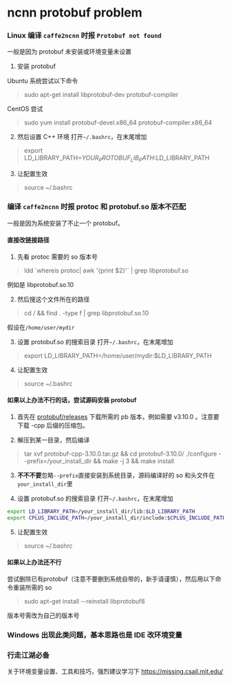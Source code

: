 # ncnn protobuf problem

### Linux 编译 `caffe2ncnn` 时报 `Protobuf not found`

一般是因为 protobuf 未安装或环境变量未设置

1. 安装 protobuf

Ubuntu 系统尝试以下命令
> sudo apt-get install libprotobuf-dev protobuf-compiler

CentOS 尝试
> sudo yum install protobuf-devel.x86_64 protobuf-compiler.x86_64

2. 然后设置 C++ 环境
打开`~/.bashrc`，在末尾增加
> export LD_LIBRARY_PATH=${YOUR_PROTOBUF_LIB_PATH}:$LD_LIBRARY_PATH

3. 让配置生效
> source ~/.bashrc


### 编译 `caffe2ncnn` 时报 protoc 和 protobuf.so 版本不匹配

一般是因为系统安装了不止一个 protobuf。

#### 直接改链接路径
1. 先看 protoc 需要的 so 版本号
> ldd \`whereis protoc| awk '{print $2}'\` | grep libprotobuf.so

例如是 libprotobuf.so.10

2. 然后搜这个文件所在的路径
> cd / && find . -type f | grep libprotobuf.so.10

假设在`/home/user/mydir`

3. 设置 protobuf.so 的搜索目录
打开`~/.bashrc`，在末尾增加
> export LD_LIBRARY_PATH=/home/user/mydir:$LD_LIBRARY_PATH

4. 让配置生效
> source ~/.bashrc

#### 如果以上办法不行的话，尝试源码安装 protobuf

1. 首先在 [protobuf/releases](https://github.com/protocolbuffers/protobuf/releases/tag/v3.10.0) 下载所需的 pb 版本，例如需要 v3.10.0 。注意要下载 -cpp 后缀的压缩包。

2. 解压到某一目录，然后编译
>  tar xvf protobuf-cpp-3.10.0.tar.gz && cd protobuf-3.10.0/
./configure --prefix=/your_install_dir && make -j 3 && make install

3. **不不不要**忽略`--prefix`直接安装到系统目录，源码编译好的 so 和头文件在`your_install_dir`里

4. 设置 protobuf.so 的搜索目录
打开`~/.bashrc`，在末尾增加

```bash
export LD_LIBRARY_PATH=/your_install_dir/lib:$LD_LIBRARY_PATH
export CPLUS_INCLUDE_PATH=/your_install_dir/include:$CPLUS_INCLUDE_PATH
```

5. 让配置生效
> source ~/.bashrc

#### 如果以上办法还不行
尝试删除已有protobuf（注意不要删到系统自带的，新手请谨慎），然后用以下命令重装所需的 so
> sudo apt-get install --reinstall libprotobuf8

版本号需改为自己的版本号

### Windows 出现此类问题，基本思路也是 IDE 改环境变量

### 行走江湖必备
关于环境变量设置、工具和技巧，强烈建议学习下 https://missing.csail.mit.edu/ 
